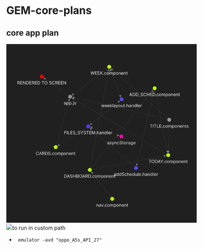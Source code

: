 # GEM-core-plans
core app plan
---------------------------------------
<img src='./unknown.png' />
<img src='./Merged_document.png />'
---------------------------------------
# GEM-V1
A minimal weekly scheduler for evreyone
# dependencies
- `react-navigation/bottom-tabs`
- `react-navigation/native`

# to run in custom path
- ` emulator -avd "oppo_A5s_API_27"`
